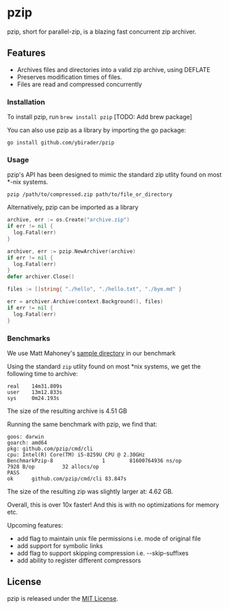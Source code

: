 # pzip
pzip, short for parallel-zip, is a blazing fast concurrent zip archiver.

## Features

- Archives files and directories into a valid zip archive, using DEFLATE
- Preserves modification times of files.
- Files are read and compressed concurrently

### Installation

To install pzip, run `brew install pzip` [TODO: Add brew package]

You can also use pzip as a library by importing the go package:
```
go install github.com/ybirader/pzip
```

### Usage

pzip's API has been designed to mimic the standard zip utlity found on most *-nix systems.

```
pzip /path/to/compressed.zip path/to/file_or_directory
```

Alternatively, pzip can be imported as a library

```go
archive, err := os.Create("archive.zip")
if err != nil {
  log.Fatal(err)
}

archiver, err := pzip.NewArchiver(archive)
if err != nil {
  log.Fatal(err)
}
defer archiver.Close()

files := []string{ "./hello", "./hello.txt", "./bye.md" }

err = archiver.Archive(context.Background(), files)
if err != nil {
  log.Fatal(err)
}
```


### Benchmarks

We use Matt Mahoney's [sample directory](https://mattmahoney.net/dc/10gb.html) in our benchmark

Using the standard `zip` utlity found on most *nix systems, we get the following time to archive:
```
real    14m31.809s
user    13m12.833s
sys     0m24.193s
```

The size of the resulting archive is 4.51 GB

Running the same benchmark with pzip, we find that:

```
goos: darwin
goarch: amd64
pkg: github.com/pzip/cmd/cli
cpu: Intel(R) Core(TM) i5-8259U CPU @ 2.30GHz
BenchmarkPzip-8                1        81600764936 ns/op           7928 B/op         32 allocs/op
PASS
ok      github.com/pzip/cmd/cli 83.847s
```

The size of the resulting zip was slightly larger at: 4.62 GB.

Overall, this is over 10x faster! And this is with no optimizations for memory etc.

Upcoming features:

- add flag to maintain unix file permissions i.e. mode of original file
- add support for symbolic links
- add flag to support skipping compression i.e. --skip-suffixes
- add ability to register different compressors

## License

pzip is released under the [MIT License](https://opensource.org/license/mit/).

